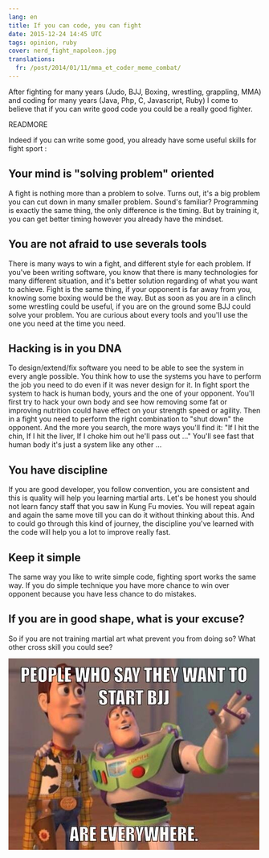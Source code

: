 ```yaml
---
lang: en
title: If you can code, you can fight
date: 2015-12-24 14:45 UTC
tags: opinion, ruby
cover: nerd_fight_napoleon.jpg
translations:
  fr: /post/2014/01/11/mma_et_coder_meme_combat/
---
```


After fighting for many years (Judo, BJJ, Boxing, wrestling, grappling, MMA) and coding for many years (Java, Php, C, Javascript, Ruby) I come to believe that if you can write good code you could be a really good fighter. 

READMORE

Indeed if you can write some good, you already have some useful skills for fight sport :

## Your mind is "solving problem" oriented

A fight is nothing more than a problem to solve. Turns out, it's a big problem you can cut down in many smaller problem. Sound's familiar? Programming is exactly the same thing, the only difference is the timing. 
But by training it, you can get better timing however you already have the mindset.

## You are not afraid to use severals tools

There is many ways to win a fight, and different style for each problem.
If you've been writing software, you know that there is many technologies for many different situation, and it's better solution regarding of what you want to achieve.
Fight is the same thing, if your opponent is far away from you, knowing some boxing would be the way. But as soon as you are in a clinch some wrestling could be useful, if you are on the ground some BJJ could solve your problem.
You are curious about every tools and you'll use the one you need at the time you need. 

## Hacking is in you DNA

To design/extend/fix software you need to be able to see the system in every angle possible. You think how to use the systems you have to perform the job you need to do even if it was never design for it. 
In fight sport the system to hack is human body, yours and the one of your opponent.
You'll first try to hack your own body and see how removing some fat or improving nutrition could have effect on your strength speed or agility. 
Then in a fight you need to perform the right combination to "shut down" the opponent. 
And the more you search, the more ways you'll find it: "If I hit the chin, If I hit the liver, If I choke him out he'll pass out ..." 
You'll see fast that human body it's just a system like any other ...

## You have discipline

If you are good developer, you follow convention, you are consistent and this is quality will help you learning martial arts.
Let's be honest you should not learn fancy staff that you saw in Kung Fu movies. 
You will repeat again and again the same move till you can do it without thinking about this. 
And to could go through this kind of journey, the discipline you've learned with the code will help you a lot to improve really fast. 

## Keep it simple

The same way you like to write simple code, fighting sport works the same way.
If you do simple technique you have more chance to win over opponent because you have less chance to do mistakes.

## If you are in good shape, what is your excuse?

So if you are not training martial art what prevent you from doing so? 
What other cross skill you could see? 

![Meme](2015-12-24-if-you-can-code-you-can-fight/meme.jpg)


